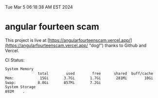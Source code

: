 Tue Mar  5 06:18:38 AM EST 2024

# angular fourteen scam


This project is live at [https://angularfourteenscam.vercel.app/](https://angularfourteenscam.vercel.app/ "dog!") thanks to Github and Vercel.

CI Status: 

```bash
System Memory
               total        used        free      shared  buff/cache   available
Mem:            15Gi       3.7Gi       1.7Gi       281Mi        10Gi        11Gi
Swap:          8.0Gi       857Mi       7.2Gi
System Storage
892M	.
```
